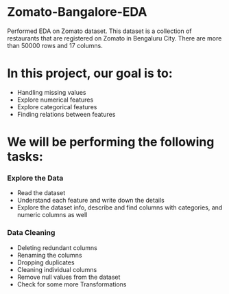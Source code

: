 # Zomato-Bangalore-EDA
Performed EDA on Zomato dataset. This dataset is a collection of restaurants that are registered on Zomato in Bengaluru City. There are more than 50000 rows and 17 columns.

# In this project, our goal is to:
- Handling missing values
- Explore numerical features
- Explore categorical features
- Finding relations between features

# We will be performing the following tasks:

### Explore the Data
- Read the dataset
- Understand each feature and write down the details
- Explore the dataset info, describe and find columns with categories, and numeric columns as well

### Data Cleaning
- Deleting redundant columns
- Renaming the columns
- Dropping duplicates
- Cleaning individual columns
- Remove null values from the dataset
- Check for some more Transformations
